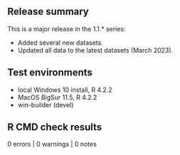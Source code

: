 ## Release summary
This is a major release in the 1.1.* series:

* Added several new datasets.
* Updated all data to the latest datasets (March 2023).

## Test environments
* local Windows 10 install, R 4.2.2
* MacOS BigSur 11.5, R 4.2.2
* win-builder (devel)

## R CMD check results
0 errors | 0 warnings | 0 notes

